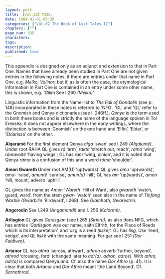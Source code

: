 ```yaml
---
layout: post
title: 【Vol.02】P335.
date: 1984-01-01 05:35
categories: ["Vol.02 The Book of Lost Tales II"]
chapters: [""]
page_num: 335
characters: 
tags: 
description: 
published: true
---
```


<p style="text-indent: 0;">
This appendix is designed only as an adjunct and extension to that in Part One. Names that have already been studied in Part One are not given entries in the following notes, if there are entries under that name in Part One, e.g. <I>Melko, Valinor; </I>but if, as is often the case, the etymological information in Part One is contained in an entry under some other name, this is shown, e.g. <I>‘Gilim </I>See I.260 <I>(Melko)’.</I>
</p>

Linguistic information from the Name-list to <I>The Fall of Gondolin </I>(see p. 148) incorporated in these notes is referred to 'NFG'. 'GL' and 'QL' refer to the Gnomish and Qenya dictionaries (see I. 246ff.). <I>Qenya </I>is the term used in both these books and is strictly the name of the language spoken in Tol Eressëa; it does not appear elsewhere in the early writings, where the distinction is between ‘Gnomish’ on the one hand and ‘Elfin’, ‘Eldar’, or ‘Eldarissa’ on the other.

<B>Alqarámë   </B>For the first element Qenya <I>alga </I>‘swan’ see I.249 <I>(Alqaluntë). </I>Under root RAHA QL gives <I>râ </I>‘arm’, <I>rakta </I>‘stretch out, reach’, <I>ráma </I>‘wing’, <I>rámavoitë </I>‘having wings'; GL has <I>ram </I>‘wing, pinion’, and it is noted that Qenya <I>ráma </I>is a confusion of this and a word <I>róma </I>‘shoulder’.

<B>Amon  Gwareth </B>Under root AM(U) 'up(wards)’ QL gives <I>amu </I>'up(wards)’, <I>amu- </I>‘raise’, <I>amuntë </I>‘sunrise’, <I>amun(d) </I>‘hill’; GL has <I>am </I>'up(wards)’, <I>amon </I>‘hill, mount’, adverb ‘uphill’.

GL gives the name as <I>Amon ‘Wareth </I>‘Hill of Ward’, also <I>gwareth </I>‘watch, guard, ward’, from the stem <I>gwar- </I>‘watch’ seen also in the name of <I>Tinfang Warble (Gwarbilin </I>‘Birdward’, I.268). See <I>Glamhoth, Gwarestrin.</I>

<B>Angorodin    </B>See I.249 <I>(Angamandi) </I>and I. 256 <I>(Kalormë).</I>

<B>Arlisgion    </B>GL gives <I>Garlisgion </I>(see I.265 <I>(Sirion)), </I>as also does NFG, which has entries <I>‘Garlisgion </I>was our name, saith Elfrith, for the Place of Reeds which is its interpretation’, and <I>‘lisg </I>is a reed <I>(liskë)’. </I>GL has <I>lisg, Use </I>‘reed, sedge’, and QL <I>liskë </I>with the same meaning. For gar see I.251 <I>(Dor Faidiven).</I>

<B>Artanor    </B>GL has <I>athra </I>‘across, athwart’, <I>athron </I>adverb ‘further, beyond’, <I>athrod </I>‘crossing, ford’ (changed later to <I>adr(a), adron, adros). </I>With <I>athra, adr(a) </I>is compared Qenya <I>ana. </I>Cf. also the name <I>Dor Athro </I>(p. 41). It is clear that both <I>Artanor </I>and <I>Dor Athro </I>meant ‘the Land Beyond’. Cf. <I>Sarnathrod.</I>


